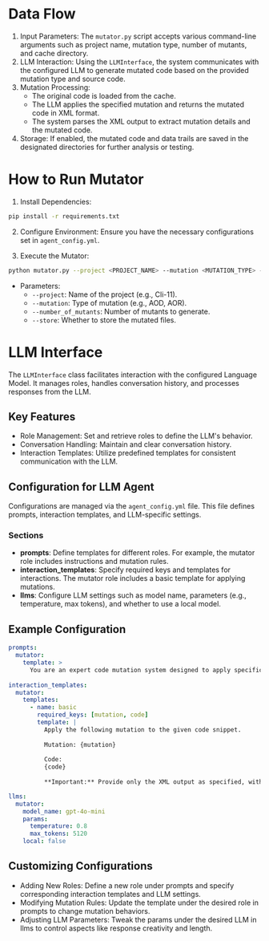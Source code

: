 
# Data Flow
1. Input Parameters: The `mutator.py` script accepts various command-line arguments such as project name, mutation type, number of mutants, and cache directory.
2. LLM Interaction: Using the `LLMInterface`, the system communicates with the configured LLM to generate mutated code based on the provided mutation type and source code.
3. Mutation Processing:
    - The original code is loaded from the cache.
    - The LLM applies the specified mutation and returns the mutated code in XML format.
    - The system parses the XML output to extract mutation details and the mutated code.
4. Storage: If enabled, the mutated code and data trails are saved in the designated directories for further analysis or testing.

# How to Run Mutator
1. Install Dependencies:
```bash
pip install -r requirements.txt
```

2. Configure Environment: Ensure you have the necessary configurations set in `agent_config.yml`.

3. Execute the Mutator:
```bash
python mutator.py --project <PROJECT_NAME> --mutation <MUTATION_TYPE> --number_of_mutants <NUMBER> --store <True/False>
```
- Parameters:
    - `--project`: Name of the project (e.g., Cli-11).
    - `--mutation`: Type of mutation (e.g., AOD, AOR).
    - `--number_of_mutants`: Number of mutants to generate.
    - `--store`: Whether to store the mutated files.

# LLM Interface
The `LLMInterface` class facilitates interaction with the configured Language Model. It manages roles, handles conversation history, and processes responses from the LLM.

## Key Features
- Role Management: Set and retrieve roles to define the LLM's behavior.
- Conversation Handling: Maintain and clear conversation history.
- Interaction Templates: Utilize predefined templates for consistent communication with the LLM.

## Configuration for LLM Agent
Configurations are managed via the `agent_config.yml` file. This file defines prompts, interaction templates, and LLM-specific settings.

### Sections
- **prompts**: Define templates for different roles. For example, the mutator role includes instructions and mutation rules.
- **interaction_templates**: Specify required keys and templates for interactions. The mutator role includes a basic template for applying mutations.
- **llms**: Configure LLM settings such as model name, parameters (e.g., temperature, max tokens), and whether to use a local model.

## Example Configuration
```yaml
prompts:
  mutator:
    template: >
      You are an expert code mutation system designed to apply specific mutations to source code while preserving its functional intent...
      
interaction_templates:
  mutator:
    templates:
      - name: basic
        required_keys: [mutation, code]
        template: |
          Apply the following mutation to the given code snippet.
      
          Mutation: {mutation}
      
          Code:
          {code}
      
          **Important:** Provide only the XML output as specified, without additional explanations or text.

llms:
  mutator:
    model_name: gpt-4o-mini
    params:
      temperature: 0.8
      max_tokens: 5120
    local: false
```

## Customizing Configurations
- Adding New Roles: Define a new role under prompts and specify corresponding interaction templates and LLM settings.
- Modifying Mutation Rules: Update the template under the desired role in prompts to change mutation behaviors.
- Adjusting LLM Parameters: Tweak the params under the desired LLM in llms to control aspects like response creativity and length.
